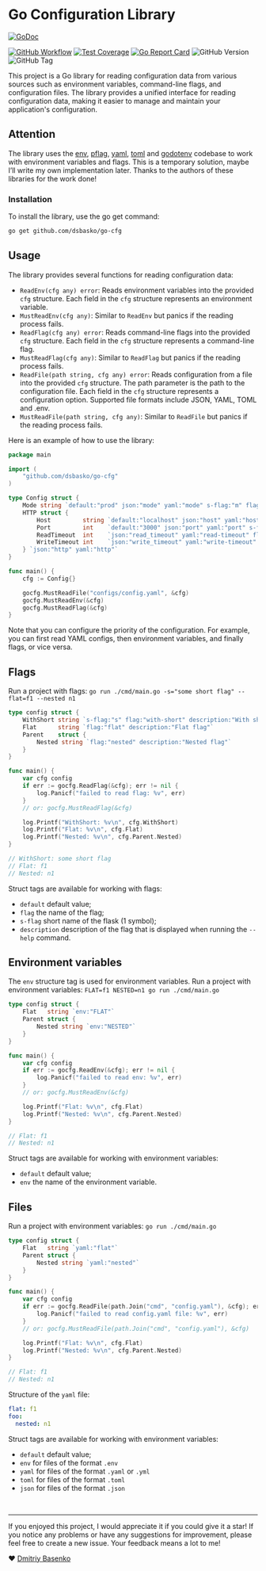 # Go Configuration Library

[![GoDoc](https://img.shields.io/badge/godoc-reference-blue.svg)](https://godoc.org/github.com/dsbasko/go-cfg)

[![GitHub Workflow](https://github.com/dsbasko/go-cfg/actions/workflows/go.yaml/badge.svg?branch=main)](https://github.com/dsbasko/go-cfg/actions/workflows/go.yaml)
[![Test Coverage](https://codecov.io/gh/dsbasko/go-cfg/graph/badge.svg?token=142JTUL2X5)](https://codecov.io/gh/dsbasko/go-cfg)
[![Go Report Card](https://goreportcard.com/badge/github.com/dsbasko/go-cfg)](https://goreportcard.com/report/github.com/dsbasko/go-cfg)
![GitHub Version](https://img.shields.io/github/go-mod/go-version/dsbasko/go-cfg.svg)
![GitHub Tag](https://img.shields.io/github/tag/dsbasko/go-cfg.svg)

This project is a Go library for reading configuration data from various sources such as environment variables, command-line flags, and configuration files. The library provides a unified interface for reading configuration data, making it easier to manage and maintain your application's configuration.  

## Attention
The library uses the [env](https://github.com/caarlos0/env), [pflag](https://github.com/spf13/pflag), [yaml](https://github.com/go-yaml/yaml), [toml](https://github.com/BurntSushi/toml) and [godotenv](https://github.com/joho/godotenv) codebase to work with environment variables and flags. This is a temporary solution, maybe I’ll write my own implementation later. Thanks to the authors of these libraries for the work done!

### Installation
To install the library, use the go get command:
```bash
go get github.com/dsbasko/go-cfg
```

## Usage
The library provides several functions for reading configuration data: 

- `ReadEnv(cfg any) error`: Reads environment variables into the provided `cfg` structure. Each field in the `cfg` structure represents an environment variable.  
- `MustReadEnv(cfg any)`: Similar to `ReadEnv` but panics if the reading process fails.  
- `ReadFlag(cfg any) error`: Reads command-line flags into the provided `cfg` structure. Each field in the `cfg` structure represents a command-line flag.  
- `MustReadFlag(cfg any)`: Similar to `ReadFlag` but panics if the reading process fails.  
- `ReadFile(path string, cfg any) error`: Reads configuration from a file into the provided `cfg` structure. The path parameter is the path to the configuration file. Each field in the `cfg` structure represents a configuration option. Supported file formats include JSON, YAML, TOML and .env.
- `MustReadFile(path string, cfg any)`: Similar to `ReadFile` but panics if the reading process fails.

Here is an example of how to use the library:

```go
package main

import (
	"github.com/dsbasko/go-cfg"
)

type Config struct {
	Mode string `default:"prod" json:"mode" yaml:"mode" s-flag:"m" flag:"mode" env:"MODE" description:"mode of the application (dev|prod)"`
	HTTP struct {
		Host         string `default:"localhost" json:"host" yaml:"host" s-flag:"h" flag:"http-host" env:"HTTP_HOST"`
		Port         int    `default:"3000" json:"port" yaml:"port" s-flag:"p" flag:"http-port" env:"HTTP_PORT"`
		ReadTimeout  int    `json:"read_timeout" yaml:"read-timeout" flag:"http-read-timeout" env:"HTTP_READ_TIMEOUT"`
		WriteTimeout int    `json:"write_timeout" yaml:"write-timeout" flag:"http-write-timeout" env:"HTTP_WRITE_TIMEOUT"`
	} `json:"http" yaml:"http"`
}

func main() {
	cfg := Config{}

	gocfg.MustReadFile("configs/config.yaml", &cfg)
	gocfg.MustReadEnv(&cfg)
	gocfg.MustReadFlag(&cfg)
}
```

Note that you can configure the priority of the configuration. For example, you can first read YAML configs, then environment variables, and finally flags, or vice versa.

## Flags

Run a project with flags: `go run ./cmd/main.go -s="some short flag" --flat=f1 --nested n1`

```go
type config struct {
	WithShort string `s-flag:"s" flag:"with-short" description:"With short flag"`
	Flat      string `flag:"flat" description:"Flat flag"`
	Parent    struct {
		Nested string `flag:"nested" description:"Nested flag"`
	}
}

func main() {
	var cfg config
	if err := gocfg.ReadFlag(&cfg); err != nil {
		log.Panicf("failed to read flag: %v", err)
	}
	// or: gocfg.MustReadFlag(&cfg)

	log.Printf("WithShort: %v\n", cfg.WithShort)
	log.Printf("Flat: %v\n", cfg.Flat)
	log.Printf("Nested: %v\n", cfg.Parent.Nested)
}

// WithShort: some short flag
// Flat: f1
// Nested: n1
```

Struct tags are available for working with flags:
- `default` default value;
- `flag` the name of the flag;
- `s-flag` short name of the flask (1 symbol);
- `description` description of the flag that is displayed when running the `--help` command.

## Environment variables

The `env` structure tag is used for environment variables.
Run a project with environment variables: `FLAT=f1 NESTED=n1 go run ./cmd/main.go`

```go
type config struct {
	Flat   string `env:"FLAT"`
	Parent struct {
		Nested string `env:"NESTED"`
	}
}

func main() {
	var cfg config
	if err := gocfg.ReadEnv(&cfg); err != nil {
		log.Panicf("failed to read env: %v", err)
	}
	// or: gocfg.MustReadEnv(&cfg)

	log.Printf("Flat: %v\n", cfg.Flat)
	log.Printf("Nested: %v\n", cfg.Parent.Nested)
}

// Flat: f1
// Nested: n1
```

Struct tags are available for working with environment variables:
- `default` default value;
- `env` the name of the environment variable.

## Files

Run a project with environment variables: `go run ./cmd/main.go`

```go
type config struct {
	Flat   string `yaml:"flat"`
	Parent struct {
		Nested string `yaml:"nested"`
	}
}

func main() {
	var cfg config
	if err := gocfg.ReadFile(path.Join("cmd", "config.yaml"), &cfg); err != nil {
		log.Panicf("failed to read config.yaml file: %v", err)
	}
	// or: gocfg.MustReadFile(path.Join("cmd", "config.yaml"), &cfg)

	log.Printf("Flat: %v\n", cfg.Flat)
	log.Printf("Nested: %v\n", cfg.Parent.Nested)
}

// Flat: f1
// Nested: n1
```

Structure of the `yaml` file:
```yaml
flat: f1
foo:
  nested: n1
```

Struct tags are available for working with environment variables:
- `default` default value;
- `env` for files of the format `.env`
- `yaml` for files of the format `.yaml` or `.yml`
- `toml` for files of the format `.toml`
- `json` for files of the format `.json`

<br>

---

If you enjoyed this project, I would appreciate it if you could give it a star! If you notice any problems or have any suggestions for improvement, please feel free to create a new issue. Your feedback means a lot to me!

❤️ [Dmitriy Basenko](https://github.com/dsbasko)